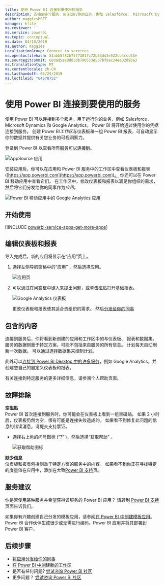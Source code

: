 ```yaml
---
title: 使用 Power BI 连接到要使用的服务
description: 连接到多个服务，用于运行你的业务，例如 Salesforce、 Microsoft Dynamics CRM 和 Google Analytics。
author: maggiesMSFT
manager: kfile
ms.reviewer: ''
ms.service: powerbi
ms.topic: conceptual
ms.date: 04/19/2019
ms.author: maggies
LocalizationGroup: Connect to services
ms.openlocfilehash: 53abb5f82b75773817c72b53dd3e522cb4ccc63e
ms.sourcegitcommit: 60dad5aa0d85db790553e537bf8ac34ee3289ba3
ms.translationtype: MT
ms.contentlocale: zh-CN
ms.lasthandoff: 05/29/2019
ms.locfileid: "64578752"
---
```

# <a name="connect-to-the-services-you-use-with-power-bi"></a>使用 Power BI 连接到要使用的服务
使用 Power BI 可以连接到多个服务，用于运行你的业务，例如 Salesforce、 Microsoft Dynamics 和 Google Analytics。 Power BI 将开始通过使用你的凭据连接到服务。 创建 Power BI*工作区*与仪表板和一组 Power BI 报表，可自动显示你的数据并提供有关您业务的可视洞察力。

登录到 Power BI 以查看所有[服务可以连接到](https://app.powerbi.com/getdata/services)。 

![AppSource 应用](media/service-connect-to-services/overview.png)

安装应用后，你可以在应用和 Power BI 服务中的工作区中查看仪表板和报表 ([https://app.powerbi.com](https://app.powerbi.com))。 你还可以在 Power BI 移动应用中查看它们。 在工作区中，修改仪表板和报表以满足你组织的需求，然后将它们分发给你的同事作为*应用*。 

![Power BI 移动应用中的 Google Analytics 应用](media/service-connect-to-services/power-bi-service-mobile-app-240.png)

## <a name="get-started"></a>开始使用
[!INCLUDE [powerbi-service-apps-get-more-apps](./includes/powerbi-service-apps-get-more-apps.md)]

## <a name="edit-the-dashboard-and-reports"></a>编辑仪表板和报表
导入完成后，新的应用将显示在“应用”页上。

1. 选择左侧导航窗格中的“应用”  ，然后选择应用。
   
     ![应用页](media/service-connect-to-services/power-bi-service-apps-open-app.png)
2. 可以通过在问答框中键入来提出问题，或单击磁贴打开基础报表。 
   
    ![Google Analytics 仪表板](media/service-connect-to-services/googleanalytics2.png)
   
    更改仪表板和报表使其适合贵组织的需求。 然后[分发给你的同事](service-create-distribute-apps.md)

## <a name="whats-included"></a>包含的内容
连接到服务后，你将看到新创建的应用和工作区中的与仪表板、 报表和数据集。 服务的数据侧重于特定方案，可能不包括来自服务的所有信息。 计划每天自动刷新一次数据。 可以通过选择数据集来控制计划。

此外可以[连接到 Power BI Desktop 中的许多服务](desktop-data-sources.md)，例如 Google Analytics，并创建您自己的自定义仪表板和报表。  

有关连接到特定服务的更多详细信息，请参阅个人帮助页面。

## <a name="troubleshooting"></a>故障排除
**空磁贴**  
Power BI 首次连接到服务时，你可能会在仪表板上看到一组空磁贴。 如果 2 小时后，仪表板仍然为空，很有可能是连接失败造成的。 如果看不到修复此问题的信息的错误消息，请提交支持票证。

* 选择右上角的问号图标 (“?”  )，然后选择“获取帮助”  。
  
    ![获取帮助图标](media/service-connect-to-services/power-bi-service-get-help.png)

**缺少信息**  
仪表板和报表包括侧重于特定方案的服务中的内容。 如果看不到你正在寻找特定的度量值在应用中，添加在大致[Power BI 支持](https://support.powerbi.com/forums/265200-power-bi)页。

## <a name="suggesting-services"></a>服务建议
你是否使用某种服务并希望获得该服务的 Power BI 应用？ 请转到 [Power BI 支持](https://support.powerbi.com/forums/265200-power-bi)页面告诉我们。

如果你有兴趣创建自己分发的模板应用，请参阅[在 Power BI 中创建模板应用](service-template-apps-create.md)。 Power BI 合作伙伴生成很少或无需进行编码，Power BI 应用并将其部署到 Power BI 客户。 

## <a name="next-steps"></a>后续步骤
* [将应用分发给你的同事](service-create-distribute-apps.md)
* [在 Power BI 中创建新的工作区](service-create-the-new-workspaces.md)
* 是否有任何问题? [尝试咨询 Power BI 社区](http://community.powerbi.com/)
* 更多问题？ [尝试咨询 Power BI 社区](http://community.powerbi.com/)

